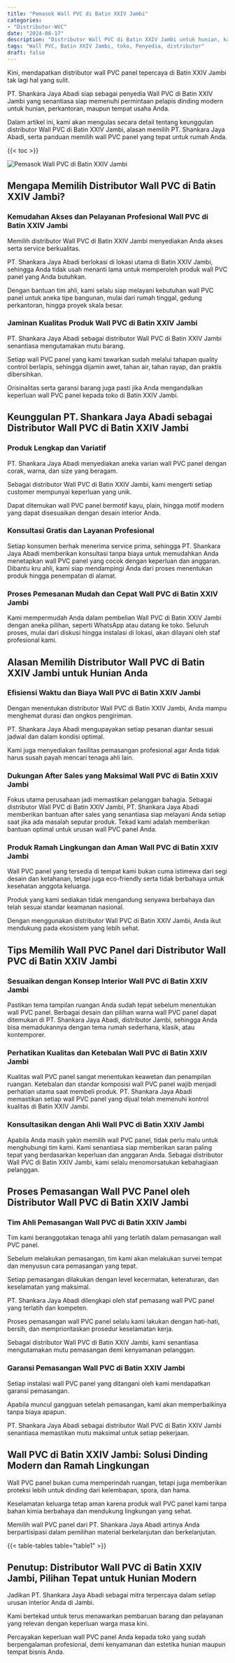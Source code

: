 ```yaml
---
title: "Pemasok Wall PVC di Batin XXIV Jambi"
categories: 
- "Distributor-WVC"
date: "2024-08-17"
description: "Distributor Wall PVC di Batin XXIV Jambi untuk hunian, kantor, dan gerai. Produk unggulan, pilihan motif, warna menarik, beserta servis instalasi oleh tenaga ahli berpengalaman dan jaminan resmi!|Servis distribusi Wall PVC di Batin XXIV Jambi bagi kebutuhan tempat tinggal, kantor, atau ritel, beserta panel unggulan dan penempatan oleh teknisi ahli serta jaminan resmi.|Solusi Wall PVC di Batin XXIV Jambi yang terpercaya untuk tempat tinggal, perkantoran, serta gerai, bersama panel terbaik dan penempatan dikerjakan oleh teknisi berpengalaman serta jaminan resmi.|Penjualan Wall PVC di Batin XXIV Jambi bagi rumah, kantor, dan toko, beserta material unggulan dan penempatan dikerjakan oleh tenaga ahli berpengalaman, disertai beserta kepastian resmi.}"
tags: "Wall PVC, Batin XXIV Jambi, toko, Penyedia, distributor"
draft: false
---
```


Kini, mendapatkan distributor wall PVC panel tepercaya di Batin XXIV Jambi tak lagi hal yang sulit.

PT. Shankara Jaya Abadi siap sebagai penyedia Wall PVC di Batin XXIV Jambi yang senantiasa siap memenuhi permintaan pelapis dinding modern untuk hunian, perkantoran, maupun tempat usaha Anda.

Dalam artikel ini, kami akan mengulas secara detail tentang keunggulan distributor Wall PVC di Batin XXIV Jambi, alasan memilih PT. Shankara Jaya Abadi, serta panduan memilih wall PVC panel yang tepat untuk rumah Anda.

{{< toc >}}

![Pemasok Wall PVC di Batin XXIV Jambi](/images/Distributor-WVC/Pemasok-Wall-PVC-di-Batin-XXIV-Jambi.png)


## Mengapa Memilih Distributor Wall PVC di Batin XXIV Jambi?

### Kemudahan Akses dan Pelayanan Profesional Wall PVC di Batin XXIV Jambi

Memilih distributor Wall PVC di Batin XXIV Jambi menyediakan Anda akses serta service berkualitas.

PT. Shankara Jaya Abadi berlokasi di lokasi utama di Batin XXIV Jambi, sehingga Anda tidak usah menanti lama untuk memperoleh produk wall PVC panel yang Anda butuhkan.

Dengan bantuan tim ahli, kami selalu siap melayani kebutuhan wall PVC panel untuk aneka tipe bangunan, mulai dari rumah tinggal, gedung perkantoran, hingga proyek skala besar.

### Jaminan Kualitas Produk Wall PVC di Batin XXIV Jambi

PT. Shankara Jaya Abadi sebagai distributor Wall PVC di Batin XXIV Jambi senantiasa mengutamakan mutu barang.

Setiap wall PVC panel yang kami tawarkan sudah melalui tahapan quality control berlapis, sehingga dijamin awet, tahan air, tahan rayap, dan praktis dibersihkan.

Orisinalitas serta garansi barang juga pasti jika Anda mengandalkan keperluan wall PVC panel kepada toko di Batin XXIV Jambi.

## Keunggulan PT. Shankara Jaya Abadi sebagai Distributor Wall PVC di Batin XXIV Jambi

### Produk Lengkap dan Variatif

PT. Shankara Jaya Abadi menyediakan aneka varian wall PVC panel dengan corak, warna, dan size yang beragam.

Sebagai distributor Wall PVC di Batin XXIV Jambi, kami mengerti setiap customer mempunyai keperluan yang unik.

Dapat ditemukan wall PVC panel bermotif kayu, plain, hingga motif modern yang dapat disesuaikan dengan desain interior Anda.

### Konsultasi Gratis dan Layanan Profesional

Setiap konsumen berhak menerima service prima, sehingga PT. Shankara Jaya Abadi memberikan konsultasi tanpa biaya untuk memudahkan Anda menetapkan wall PVC panel yang cocok dengan keperluan dan anggaran. Dibantu kru ahli, kami siap mendampingi Anda dari proses menentukan produk hingga penempatan di alamat.

### Proses Pemesanan Mudah dan Cepat Wall PVC di Batin XXIV Jambi

Kami mempermudah Anda dalam pembelian Wall PVC di Batin XXIV Jambi dengan aneka pilihan, seperti WhatsApp atau datang ke toko. Seluruh proses, mulai dari diskusi hingga instalasi di lokasi, akan dilayani oleh staf profesional kami.

## Alasan Memilih Distributor Wall PVC di Batin XXIV Jambi untuk Hunian Anda

### Efisiensi Waktu dan Biaya Wall PVC di Batin XXIV Jambi

Dengan menentukan distributor Wall PVC di Batin XXIV Jambi, Anda mampu menghemat durasi dan ongkos pengiriman.

PT. Shankara Jaya Abadi mengupayakan setiap pesanan diantar sesuai jadwal dan dalam kondisi optimal.

Kami juga menyediakan fasilitas pemasangan profesional agar Anda tidak harus susah payah mencari tenaga ahli lain.

### Dukungan After Sales yang Maksimal Wall PVC di Batin XXIV Jambi

Fokus utama perusahaan jadi memastikan pelanggan bahagia. Sebagai distributor Wall PVC di Batin XXIV Jambi, PT. Shankara Jaya Abadi memberikan bantuan after sales yang senantiasa siap melayani Anda setiap saat jika ada masalah seputar produk. Tekad kami adalah memberikan bantuan optimal untuk urusan wall PVC panel Anda.

### Produk Ramah Lingkungan dan Aman Wall PVC di Batin XXIV Jambi

Wall PVC panel yang tersedia di tempat kami bukan cuma istimewa dari segi desain dan ketahanan, tetapi juga eco-friendly serta tidak berbahaya untuk kesehatan anggota keluarga.

Produk yang kami sediakan tidak mengandung senyawa berbahaya dan telah sesuai standar keamanan nasional.

Dengan menggunakan distributor Wall PVC di Batin XXIV Jambi, Anda ikut mendukung pada ekosistem yang lebih sehat.

## Tips Memilih Wall PVC Panel dari Distributor Wall PVC di Batin XXIV Jambi

### Sesuaikan dengan Konsep Interior Wall PVC di Batin XXIV Jambi

Pastikan tema tampilan ruangan Anda sudah tepat sebelum menentukan wall PVC panel. Berbagai desain dan pilihan warna wall PVC panel dapat ditemukan di PT. Shankara Jaya Abadi, distributor Jambi, sehingga Anda bisa memadukannya dengan tema rumah sederhana, klasik, atau kontemporer.

### Perhatikan Kualitas dan Ketebalan Wall PVC di Batin XXIV Jambi

Kualitas wall PVC panel sangat menentukan keawetan dan penampilan ruangan. Ketebalan dan standar komposisi wall PVC panel wajib menjadi perhatian utama saat membeli produk. PT. Shankara Jaya Abadi memastikan setiap wall PVC panel yang dijual telah memenuhi kontrol kualitas di Batin XXIV Jambi.

### Konsultasikan dengan Ahli Wall PVC di Batin XXIV Jambi

Apabila Anda masih yakin memilih wall PVC panel, tidak perlu malu untuk menghubungi tim kami. Kami senantiasa siap memberikan saran paling tepat yang berdasarkan keperluan dan anggaran Anda. Sebagai distributor Wall PVC di Batin XXIV Jambi, kami selalu menomorsatukan kebahagiaan pelanggan.

## Proses Pemasangan Wall PVC Panel oleh Distributor Wall PVC di Batin XXIV Jambi

### Tim Ahli Pemasangan Wall PVC di Batin XXIV Jambi

Tim kami beranggotakan tenaga ahli yang terlatih dalam pemasangan wall PVC panel.

Sebelum melakukan pemasangan, tim kami akan melakukan survei tempat dan menyusun cara pemasangan yang tepat.

Setiap pemasangan dilakukan dengan level kecermatan, keteraturan, dan keselamatan yang maksimal.

PT. Shankara Jaya Abadi dilengkapi oleh staf pemasang wall PVC panel yang terlatih dan kompeten.

Proses pemasangan wall PVC panel selalu kami lakukan dengan hati-hati, bersih, dan memprioritaskan prosedur keselamatan kerja.

Sebagai distributor Wall PVC di Batin XXIV Jambi, kami senantiasa mengutamakan mutu pemasangan demi kenyamanan pelanggan.

### Garansi Pemasangan Wall PVC di Batin XXIV Jambi

Setiap instalasi wall PVC panel yang ditangani oleh kami mendapatkan garansi pemasangan.

Apabila muncul gangguan setelah pemasangan, kami akan memperbaikinya tanpa biaya apapun.

PT. Shankara Jaya Abadi sebagai distributor Wall PVC di Batin XXIV Jambi senantiasa memastikan mutu maksimal untuk setiap pekerjaan.

## Wall PVC di Batin XXIV Jambi: Solusi Dinding Modern dan Ramah Lingkungan

Wall PVC panel bukan cuma memperindah ruangan, tetapi juga memberikan proteksi lebih untuk dinding dari kelembapan, spora, dan hama.

Keselamatan keluarga tetap aman karena produk wall PVC panel kami tanpa bahan kimia berbahaya dan mendukung lingkungan yang sehat.

Memilih wall PVC panel dari PT. Shankara Jaya Abadi artinya Anda berpartisipasi dalam pemilihan material berkelanjutan dan berkelanjutan.

{{< table-tables table="table1" >}}

## Penutup: Distributor Wall PVC di Batin XXIV Jambi, Pilihan Tepat untuk Hunian Modern

Jadikan PT. Shankara Jaya Abadi sebagai mitra terpercaya dalam setiap urusan interior Anda di Jambi.

Kami bertekad untuk terus menawarkan pembaruan barang dan pelayanan yang relevan dengan keperluan warga masa kini.

Percayakan keperluan wall PVC panel Anda kepada toko yang sudah berpengalaman profesional, demi kenyamanan dan estetika hunian maupun tempat bisnis Anda.